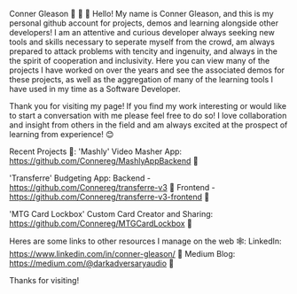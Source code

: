 Conner Gleason
💾 📢 💾 Hello! My name is Conner Gleason, and this is my personal github account for projects, demos and learning alongside other developers! I am an attentive and curious developer always seeking new tools and skills necessary to seperate myself from the crowd, am always prepared to attack problems with tencity and ingenuity, and always in the the spirit of cooperation and inclusivity. Here you can view many of the projects I have worked on over the years and see the associated demos for these projects, as well as the aggregation of many of the learning tools I have used in my time as a Software Developer.

Thank you for visiting my page! If you find my work interesting or would like to start a conversation with me please feel free to do so! I love collaboration and insight from others in the field and am always excited at the prospect of learning from experience! 😊

Recent Projects 💾:
'Mashly' Video Masher App: https://github.com/Connereg/MashlyAppBackend 🔗

'Transferre' Budgeting App:
Backend - https://github.com/Connereg/transferre-v3 🔗 Frontend - https://github.com/Connereg/transferre-v3-frontend 🔗

'MTG Card Lockbox' Custom Card Creator and Sharing: https://github.com/Connereg/MTGCardLockbox 🔗

Heres are some links to other resources I manage on the web 🕸️:
LinkedIn: https://www.linkedin.com/in/conner-gleason/ 🔗 Medium Blog: https://medium.com/@darkadversaryaudio 🔗

Thanks for visiting!
